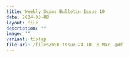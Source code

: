 ```yaml
---
title: Weekly Scams Bulletin Issue 10
date: 2024-03-08
layout: file
description: ""
image: ""
variant: tiptap
file_url: /files/WSB_Issue_24_10__8_Mar_.pdf
---
```

